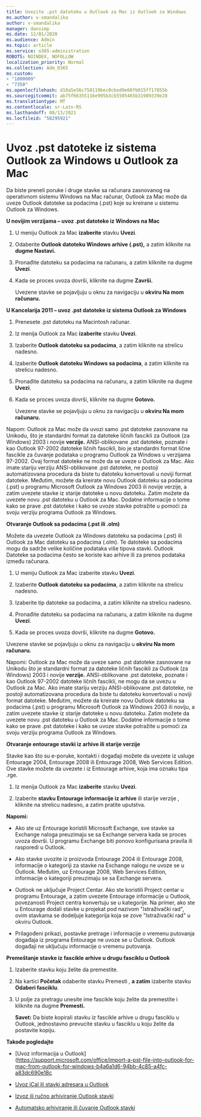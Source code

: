 ```yaml
---
title: Uvezite .pst datoteku u Outlook za Mac iz Outlook za Windows
ms.author: v-smandalika
author: v-smandalika
manager: dansimp
ms.date: 12/01/2020
ms.audience: Admin
ms.topic: article
ms.service: o365-administration
ROBOTS: NOINDEX, NOFOLLOW
localization_priority: Normal
ms.collection: Adm_O365
ms.custom:
- "1800009"
- "7350"
ms.openlocfilehash: d18a5e56c758119bec0cbed9e60fb015ff17855b
ms.sourcegitcommit: ab75f66355116e995b3cb5505465b31989339e28
ms.translationtype: MT
ms.contentlocale: sr-Latn-RS
ms.lasthandoff: 08/13/2021
ms.locfileid: "58295921"
---
```

# <a name="import-a-pst-file-from-outlook-for-windows-to-outlook-for-mac"></a>Uvoz .pst datoteke iz sistema Outlook za Windows u Outlook za Mac 

Da biste preneli poruke i druge stavke sa računara zasnovanog na operativnom sistemu Windows na Mac računar, Outlook za Mac može da uveze Outlook datoteke sa podacima (.pst) koje su kreirane u sistemu Outlook za Windows.

**U novijim verzijama – uvoz .pst datoteke iz Windows na Mac**

1. U meniju Outlook za Mac **izaberite** stavku **Uvezi**.

2. Odaberite **Outlook datoteku Windows arhive (.pst),** a zatim kliknite na **dugme Nastavi.**

3. Pronađite datoteku sa podacima na računaru, a zatim kliknite na dugme **Uvezi**.

4. Kada se proces uvoza dovrši, kliknite na dugme **Završi.**

   Uvezene stavke se pojavljuju u oknu za navigaciju u **okviru Na mom računaru.**


**U Kancelarija 2011 – uvoz .pst datoteke iz sistema Outlook za Windows**

1. Prenesete .pst datoteku na Macintosh računar.

2. Iz menija Outlook za Mac **izaberite** stavku **Uvezi**.

3. Izaberite **Outlook datoteku sa podacima**, a zatim kliknite na strelicu nadesno.

4. Izaberite **Outlook datoteku Windows sa podacima**, a zatim kliknite na strelicu nadesno.

5. Pronađite datoteku sa podacima na računaru, a zatim kliknite na dugme **Uvezi**.

6. Kada se proces uvoza dovrši, kliknite na dugme **Gotovo.**

   Uvezene stavke se pojavljuju u oknu za navigaciju u **okviru Na mom računaru.**

Napom: Outlook za Mac može da uvozi samo .pst datoteke zasnovane na Unikodu, što je standardni format za datoteke ličnih fascikli za Outlook (za Windows) 2003 i novije **verzije.** ANSI-oblikovane .pst datoteke, poznate i kao Outlook 97-2002 datoteke ličnih fascikli, bio je standardni format lične fascikle za čuvanje podataka u programu Outlook za Windows u verzijama 97-2002. Ovaj format datoteke ne može da se uveze u Outlook za Mac. Ako imate stariju verziju ANSI-oblikovane .pst datoteke, ne postoji automatizovana procedura da biste tu datoteku konvertovali u noviji format datoteke. Međutim, možete da kreirate novu Outlook datoteku sa podacima (.pst) u programu Microsoft Outlook za Windows 2003 ili novije verzije, a zatim uvezete stavke iz starije datoteke u novu datoteku. Zatim možete da uvezete novu .pst datoteku u Outlook za Mac. Dodatne informacije o tome kako se prave .pst datoteke i kako se uvoze stavke potražite u pomoći za svoju verziju programa Outlook za Windows. 

**Otvaranje Outlook sa podacima (.pst ili .olm)**

Možete da uvezete Outlook za Windows datoteku sa podacima (.pst) ili Outlook za Mac datoteku sa podacima (.olm). Te datoteke sa podacima mogu da sadrže velike količine podataka više tipova stavki. Outlook Datoteke sa podacima često se koriste kao arhive ili za prenos podataka između računara.

1. U meniju Outlook za Mac izaberite stavku **Uvezi**.

2. Izaberite **Outlook datoteku sa podacima**, a zatim kliknite na strelicu nadesno.

3. Izaberite tip datoteke sa podacima, a zatim kliknite na strelicu nadesno.

4. Pronađite datoteku sa podacima na računaru, a zatim kliknite na dugme **Uvezi**.

5. Kada se proces uvoza dovrši, kliknite na dugme **Gotovo.**

Uvezene stavke se pojavljuju u oknu za navigaciju u **okviru Na mom računaru.**

Napomi: Outlook za Mac može da uveze samo .pst datoteke zasnovane na Unikodu što je standardni format za datoteke ličnih fascikli za Outlook (za Windows) 2003 i novije **verzije.** ANSI-oblikovane .pst datoteke, poznate i kao Outlook 97-2002 datoteke ličnih fascikli, ne mogu da se uvezu u Outlook za Mac. Ako imate stariju verziju ANSI-oblikovane .pst datoteke, ne postoji automatizovana procedura da biste tu datoteku konvertovali u noviji format datoteke. Međutim, možete da kreirate novu Outlook datoteku sa podacima (.pst) u programu Microsoft Outlook za Windows 2003 ili noviju, a zatim uvezete stavke iz starije datoteke u novu datoteku. Zatim možete da uvezete novu .pst datoteku u Outlook za Mac. Dodatne informacije o tome kako se prave .pst datoteke i kako se uvoze stavke potražite u pomoći za svoju verziju programa Outlook za Windows. 

**Otvaranje entourage stavki iz arhive ili starije verzije**

Stavke kao što su e-poruke, kontakti i događaji možete da uvezete iz usluge Entourage 2004, Entourage 2008 ili Entourage 2008, Web Services Edition. Ove stavke možete da uvezete i iz Entourage arhive, koja ima oznaku tipa .rge.

1. Iz menija Outlook za Mac **izaberite** stavku **Uvezi**.

2. Izaberite **stavku Entourage informacije iz arhive** ili starije verzije , kliknite na strelicu nadesno, a zatim pratite uputstva.

**Napomi:**
- Ako ste uz Entourage koristili Microsoft Exchange, sve stavke sa Exchange naloga preuzimaju se sa Exchange servera kada se proces uvoza dovrši. U programu Exchange biti ponovo konfigurisana pravila ili rasporedi u Outlook.

- Ako stavke uvozite iz proizvoda Entourage 2004 ili Entourage 2008, informacije o kategoriji za stavke na Exchange nalogu ne uvoze se u Outlook. Međutim, uz Entourage 2008, Web Services Edition, informacije o kategoriji preuzimaju se sa Exchange servera.

- Outlook ne uključuje Project Centar. Ako ste koristili Project centar u programu Entourage, a zatim uvezete Entourage informacije u Outlook, povezanosti Project centra konvertuju se u kategorije. Na primer, ako ste u Entourage dodali stavke u projekat pod nazivom "Istraživački rad", ovim stavkama se dodeljuje kategorija koja se zove "Istraživački rad" u okviru Outlook.

- Prilagođeni prikazi, postavke pretrage i informacije o vremenu putovanja događaja iz programa Entourage ne uvoze se u Outlook. Outlook događaji ne uključuju informacije o vremenu putovanja.

**Premeštanje stavke iz fascikle arhive u drugu fasciklu u Outlook**

1. Izaberite stavku koju želite da premestite.

2. Na kartici **Početak** odaberite stavku Premesti , **a zatim** izaberite stavku **Odaberi fasciklu**.

3. U polje za pretragu unesite ime fascikle koju želite da premestite i kliknite na dugme **Premesti.**

   **Savet:** Da biste kopirali stavku iz fascikle arhive u drugu fasciklu u Outlook, jednostavno prevucite stavku u fasciklu u koju želite da postavite kopiju.

**Takođe pogledajte**

- [Uvoz informacija u Outlook] (https://support.microsoft.com/office/import-a-pst-file-into-outlook-for-mac-from-outlook-for-windows-b4a6a1d6-94bb-4c85-a4fc-a83dc690e18c

- [Uvoz iCal ili stavki adresara u Outlook](https://support.microsoft.com/office/import-ical-or-address-book-items-into-outlook-for-mac-0450a248-6a40-4f84-ba9c-6c545bc11639)


- [Izvoz ili ručno arhiviranje Outlook stavki](https://support.microsoft.com/office/export-items-to-an-archive-file-in-outlook-for-mac-281a62bf-cc42-46b1-9ad5-6bda80ca3106)

- [Automatsko arhiviranje ili čuvanje Outlook stavki](https://support.microsoft.com/office/automatically-archive-or-back-up-outlook-for-mac-items-441fcce5-2262-4b64-ac8c-fa949df989f5)
